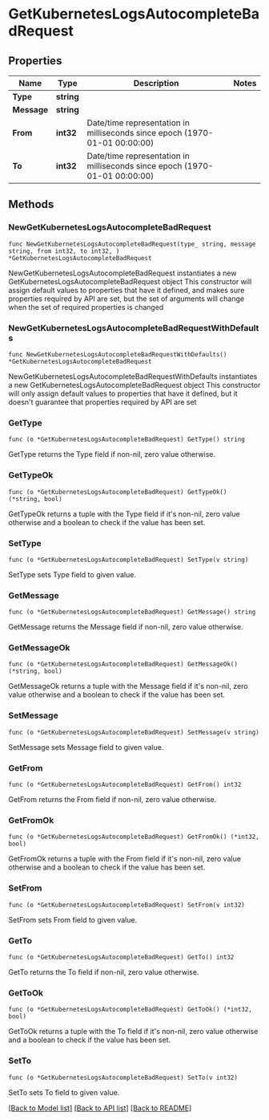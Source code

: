# GetKubernetesLogsAutocompleteBadRequest

## Properties

Name | Type | Description | Notes
------------ | ------------- | ------------- | -------------
**Type** | **string** |  | 
**Message** | **string** |  | 
**From** | **int32** | Date/time representation in milliseconds since epoch (1970-01-01 00:00:00) | 
**To** | **int32** | Date/time representation in milliseconds since epoch (1970-01-01 00:00:00) | 

## Methods

### NewGetKubernetesLogsAutocompleteBadRequest

`func NewGetKubernetesLogsAutocompleteBadRequest(type_ string, message string, from int32, to int32, ) *GetKubernetesLogsAutocompleteBadRequest`

NewGetKubernetesLogsAutocompleteBadRequest instantiates a new GetKubernetesLogsAutocompleteBadRequest object
This constructor will assign default values to properties that have it defined,
and makes sure properties required by API are set, but the set of arguments
will change when the set of required properties is changed

### NewGetKubernetesLogsAutocompleteBadRequestWithDefaults

`func NewGetKubernetesLogsAutocompleteBadRequestWithDefaults() *GetKubernetesLogsAutocompleteBadRequest`

NewGetKubernetesLogsAutocompleteBadRequestWithDefaults instantiates a new GetKubernetesLogsAutocompleteBadRequest object
This constructor will only assign default values to properties that have it defined,
but it doesn't guarantee that properties required by API are set

### GetType

`func (o *GetKubernetesLogsAutocompleteBadRequest) GetType() string`

GetType returns the Type field if non-nil, zero value otherwise.

### GetTypeOk

`func (o *GetKubernetesLogsAutocompleteBadRequest) GetTypeOk() (*string, bool)`

GetTypeOk returns a tuple with the Type field if it's non-nil, zero value otherwise
and a boolean to check if the value has been set.

### SetType

`func (o *GetKubernetesLogsAutocompleteBadRequest) SetType(v string)`

SetType sets Type field to given value.


### GetMessage

`func (o *GetKubernetesLogsAutocompleteBadRequest) GetMessage() string`

GetMessage returns the Message field if non-nil, zero value otherwise.

### GetMessageOk

`func (o *GetKubernetesLogsAutocompleteBadRequest) GetMessageOk() (*string, bool)`

GetMessageOk returns a tuple with the Message field if it's non-nil, zero value otherwise
and a boolean to check if the value has been set.

### SetMessage

`func (o *GetKubernetesLogsAutocompleteBadRequest) SetMessage(v string)`

SetMessage sets Message field to given value.


### GetFrom

`func (o *GetKubernetesLogsAutocompleteBadRequest) GetFrom() int32`

GetFrom returns the From field if non-nil, zero value otherwise.

### GetFromOk

`func (o *GetKubernetesLogsAutocompleteBadRequest) GetFromOk() (*int32, bool)`

GetFromOk returns a tuple with the From field if it's non-nil, zero value otherwise
and a boolean to check if the value has been set.

### SetFrom

`func (o *GetKubernetesLogsAutocompleteBadRequest) SetFrom(v int32)`

SetFrom sets From field to given value.


### GetTo

`func (o *GetKubernetesLogsAutocompleteBadRequest) GetTo() int32`

GetTo returns the To field if non-nil, zero value otherwise.

### GetToOk

`func (o *GetKubernetesLogsAutocompleteBadRequest) GetToOk() (*int32, bool)`

GetToOk returns a tuple with the To field if it's non-nil, zero value otherwise
and a boolean to check if the value has been set.

### SetTo

`func (o *GetKubernetesLogsAutocompleteBadRequest) SetTo(v int32)`

SetTo sets To field to given value.



[[Back to Model list]](../README.md#documentation-for-models) [[Back to API list]](../README.md#documentation-for-api-endpoints) [[Back to README]](../README.md)


